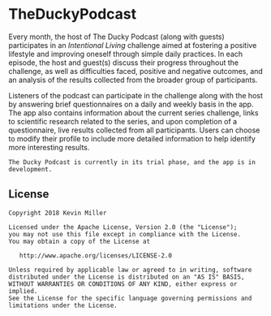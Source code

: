 # TheDuckyPodcast

Every month, the host of The Ducky Podcast (along with guests) participates in an *Intentional Living* challenge aimed at fostering a positive lifestyle and improving oneself through simple daily practices. In each episode, the host and guest(s) discuss their progress throughout the challenge, as well as difficulties faced, positive and negative outcomes, and an analysis of the results collected from the broader group of participants.

Listeners of the podcast can participate in the challenge along with the host by answering brief questionnaires on a daily and weekly basis in the app. The app also contains information about the current series challenge, links to scientific research related to the series, and upon completion of a questionnaire, live results collected from all participants. Users can choose to modify their profile to include more detailed information to help identify more interesting results.

   
    The Ducky Podcast is currently in its trial phase, and the app is in development.
   
License
-------

    Copyright 2018 Kevin Miller
    
    Licensed under the Apache License, Version 2.0 (the "License");
    you may not use this file except in compliance with the License.
    You may obtain a copy of the License at
    
       http://www.apache.org/licenses/LICENSE-2.0
    
    Unless required by applicable law or agreed to in writing, software
    distributed under the License is distributed on an "AS IS" BASIS,
    WITHOUT WARRANTIES OR CONDITIONS OF ANY KIND, either express or implied.
    See the License for the specific language governing permissions and
    limitations under the License.
